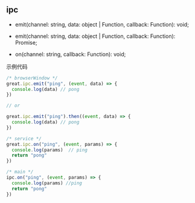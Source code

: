 ## ipc 

- emit(channel: string, data: object | Function, callback: Function): void;

- emit(channel: string, data: object | Function, callback: Function): Promise<any>;

- on(channel: string, callback: Function): void;

示例代码
``` javascript
/* browserWindow */
great.ipc.emit("ping", (event, data) => {
  console.log(data) // pong
})

// or

great.ipc.emit("ping").then((event, data) => {
  console.log(data) // pong
})

/* service */
great.ipc.on("ping", (event, params) => {
  console.log(params)  // ping
  return "pong" 
})

/* main */
ipc.on("ping", (event, params) => {
  console.log(params) //ping
  return "pong"
})
```

